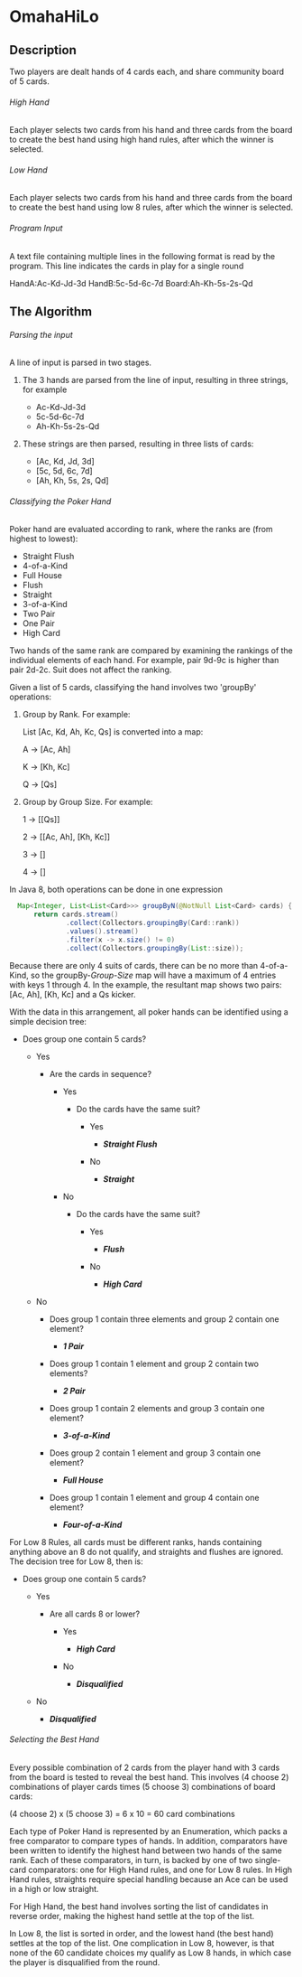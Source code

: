 # OmahaHiLo

## Description

Two players are dealt hands of 4 cards each, and share community board of 5 cards.

###### High Hand
Each player selects two cards from his hand and three cards from the board to create the best hand using high 
hand rules, after which the winner is selected.

###### Low Hand
Each player selects two cards from his hand and three cards from the board to create the best hand using low
8 rules, after which the winner is selected.

###### Program Input

A text file containing multiple lines in the following format is read by the program. This line indicates the cards in play
for a single round

HandA:Ac-Kd-Jd-3d HandB:5c-5d-6c-7d Board:Ah-Kh-5s-2s-Qd

## The Algorithm

###### Parsing the input

A line of input is parsed in two stages.

1. The 3 hands are parsed from the line of input, resulting in three strings, for example
 
   - Ac-Kd-Jd-3d
   - 5c-5d-6c-7d
   - Ah-Kh-5s-2s-Qd
   
2. These strings are then parsed, resulting in three lists of cards:
   
   - [Ac, Kd, Jd, 3d]
   - [5c, 5d, 6c, 7d]
   - [Ah, Kh, 5s, 2s, Qd]
   
###### Classifying the Poker Hand
   
Poker hand are evaluated according to rank, where the ranks are (from highest to lowest):
   
   - Straight Flush
   - 4-of-a-Kind
   - Full House
   - Flush
   - Straight
   - 3-of-a-Kind
   - Two Pair
   - One Pair
   - High Card
   
Two hands of the same rank are compared by examining the rankings of the individual elements of each hand.
For example, pair 9d-9c is higher than pair 2d-2c. Suit does not affect the ranking.  
   
Given a list of 5 cards, classifying the hand involves two 'groupBy' operations:
   
   1. Group by Rank. For example:
    
      List [Ac, Kd, Ah, Kc, Qs] is converted into a map:
   
      A -> [Ac, Ah]
      
      K -> [Kh, Kc] 
      
      Q -> [Qs]
      
   2. Group by Group Size. For example:
   
      1 -> [[Qs]]
      
      2 -> [[Ac, Ah], [Kh, Kc]]
      
      3 -> []
      
      4 -> []
      
   In Java 8, both operations can be done in one expression
      
  ```java
    Map<Integer, List<List<Card>>> groupByN(@NotNull List<Card> cards) {
        return cards.stream()
                .collect(Collectors.groupingBy(Card::rank))
                .values().stream()
                .filter(x -> x.size() != 0)
                .collect(Collectors.groupingBy(List::size));  
  ```
  
Because there are only 4 suits of cards, there can be no more than 4-of-a-Kind, so the groupBy-_Group-Size_
map will have a maximum of 4 entries with keys 1 through 4.  In the example, the resultant map shows
two pairs: [Ac, Ah], [Kh, Kc] and a Qs kicker.
      
With the data in this arrangement, all poker hands can be identified using a simple decision tree:
      
   - Does group one contain 5 cards?
   
     - Yes
     
       - Are the cards in sequence?
        
          - Yes
          
            - Do the cards have the same suit?
            
              - Yes
              
                - **_Straight Flush_**
                
              - No 
              
                - **_Straight_**
          - No
          
            - Do the cards have the same suit?
            
              - Yes
              
                - **_Flush_**
                  
              - No
                
                - **_High Card_**
     - No
     
       - Does group 1 contain three elements and group 2 contain one element?
        
         - **_1 Pair_**           
        
       - Does group 1 contain 1 element and group 2 contain two elements?
           
         - **_2 Pair_**
         
       - Does group 1 contain 2 elements and group 3 contain one element?
         
         - **_3-of-a-Kind_**
         
       - Does group 2 contain 1 element and group 3 contain one element?
       
         - **_Full House_**
         
       - Does group 1 contain 1 element and group 4 contain one element?
       
         - **_Four-of-a-Kind_**
       
For Low 8 Rules, all cards must be different ranks, hands containing anything above an 8 do not 
qualify, and straights and flushes are ignored.  The decision tree for Low 8, then is:    
   
   - Does group one contain 5 cards?
   
     - Yes
     
       - Are all cards 8 or lower?
        
          - Yes
          
            - **_High Card_**
            
          - No
          
            - **_Disqualified_**

     - No
     
       - **_Disqualified_**       
        
   
###### Selecting the Best Hand 

Every possible combination of 2 cards from the player hand with 3 cards from the board is tested to reveal the 
best hand. This involves (4 choose 2) combinations of player cards times (5 choose 3) combinations of board 
cards:

  (4 choose 2) x (5 choose 3) = 6 x 10 = 60 card combinations    
   
Each type of Poker Hand is represented by an Enumeration, which packs a free comparator to compare types of hands.
In addition, comparators have been written to identify the highest hand between two hands of the same rank. Each
of these comparators, in turn, is backed by one of two single-card comparators: one for High Hand rules, and one
for Low 8 rules.  In High Hand rules, straights require special handling because an Ace can be used in a high
or low straight.  
         
For High Hand, the best hand involves sorting the list of candidates in reverse order, making the highest hand settle
at the top of the list.
        
In Low 8, the list is sorted in order, and the lowest hand (the best hand) settles at the top of the list. One 
complication in Low 8, however, is that none of the 60 candidate choices my qualify as Low 8 hands, in which case
the player is disqualified from the round.
